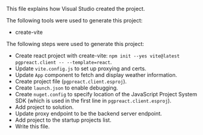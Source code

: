 This file explains how Visual Studio created the project.

The following tools were used to generate this project:
- create-vite

The following steps were used to generate this project:
- Create react project with create-vite: `npm init --yes vite@latest pgpreact.client -- --template=react`.
- Update `vite.config.js` to set up proxying and certs.
- Update `App` component to fetch and display weather information.
- Create project file (`pgpreact.client.esproj`).
- Create `launch.json` to enable debugging.
- Create `nuget.config` to specify location of the JavaScript Project System SDK (which is used in the first line in `pgpreact.client.esproj`).
- Add project to solution.
- Update proxy endpoint to be the backend server endpoint.
- Add project to the startup projects list.
- Write this file.
